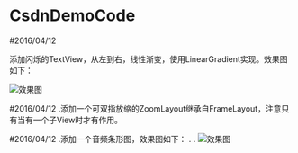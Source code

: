 # CsdnDemoCode



#2016/04/12

添加闪烁的TextView，从左到右，线性渐变，使用LinearGradient实现。效果图如下：





![效果图](https://github.com/tuozhaobing/CsdnDemoCode/blob/master/FlashTextView.gif) 


#2016/04/12
.添加一个可双指放缩的ZoomLayout继承自FrameLayout，注意只有当有一个子View时才有作用。


#2016/04/12
.添加一个音频条形图，效果图如下：
.
.
![效果图](https://github.com/tuozhaobing/CsdnDemoCode/blob/master/MusicRectDemo.gif) 

